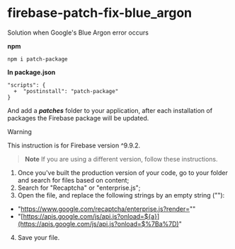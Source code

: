 # firebase-patch-fix-blue_argon
Solution when Google's Blue Argon error occurs

**npm**

`npm i patch-package`

**In package.json**

```
"scripts": {
  +  "postinstall": "patch-package"
}
```

And add a ***patches*** folder to your application, after each installation of packages the Firebase package will be updated.

> [!WARNING]  
> This instruction is for Firebase version ^9.9.2.

> **Note**
> If you are using a different version, follow these instructions.

1. Once you've built the production version of your code, go to your folder and search for files based on content;
2. Search for "Recaptcha" or "enterprise.js";
3. Open the file, and replace the following strings by an empty string (""):

* "https://www.google.com/recaptcha/enterprise.js?render=""
* "[https://apis.google.com/js/api.js?onload=${a}](https://apis.google.com/js/api.js?onload=$%7Ba%7D)"

4. Save your file.


